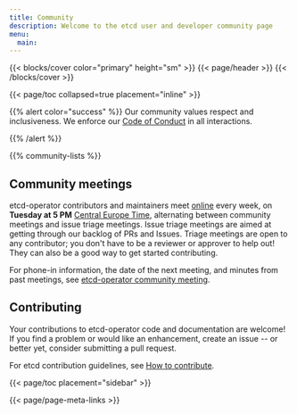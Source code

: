 ```yaml
---
title: Community
description: Welcome to the etcd user and developer community page
menu:
  main:
---
```


{{< blocks/cover color="primary" height="sm" >}}
{{< page/header >}}
{{< /blocks/cover >}}

<div class="container l-container--padded">

<div class="row">
{{< page/toc collapsed=true placement="inline" >}}
</div>

<div class="row">
<div class="col-12 col-lg-8">

{{% alert color="success" %}}
<i class='fas fa-users mr-1'></i> Our community values respect and
inclusiveness. We enforce our [Code of Conduct][] in all interactions.

[Code of Conduct]: https://github.com/cncf/foundation/blob/master/code-of-conduct.md
{{% /alert %}}

{{% community-lists %}}

## Community meetings

etcd-operator contributors and maintainers meet [online][] every week, on **Tuesday
at 5 PM** [Central Europe Time][], alternating between community meetings and issue
triage meetings. Issue triage meetings are aimed at getting through our backlog
of PRs and Issues. Triage meetings are open to any contributor; you don't have
to be a reviewer or approver to help out! They can also be a good way to get
started contributing.

For phone-in information, the date of the next meeting, and minutes from past
meetings, see [etcd-operator community meeting][meeting-doc].

## Contributing

Your contributions to etcd-operator code and documentation are welcome! If you find a
problem or would like an enhancement, create an issue -- or better yet, consider
submitting a pull request.

For etcd contribution guidelines, see [How to contribute][].

</div>

{{< page/toc placement="sidebar" >}}

</div>

{{< page/page-meta-links >}}

</div>

[How to contribute]: https://github.com/aenix-io/etcd-operator/blob/main/CONTRIBUTING.md
[meeting-doc]: https://docs.google.com/document/d/1coiWlHOVfPAIyKqtfpYLhq9eeRPHCuuMxmNmVfo9-sA/edit#heading=h.ygb3chatmgn2
[online]: https://meet.google.com/fmn-sogk-ofb
[Central Europe Time]: https://www.timeanddate.com/time/zones/cet

